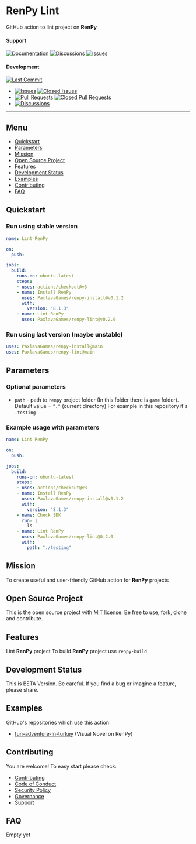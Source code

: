 # RenPy Lint

GitHub action to lint project on **RenPy** 

#### Support
[![Documentation](https://img.shields.io/badge/docs-0094FF.svg)][documentation_path]
[![Discussions](https://img.shields.io/badge/discussions-ff0068.svg)](https://github.com/PaxlavaGames/renpy-lint/discussions/)
[![Issues](https://img.shields.io/badge/issues-11AE13.svg)](https://github.com/PaxlavaGames/renpy-lint/issues/)

#### Development
[![Last Commit](https://img.shields.io/github/last-commit/PaxlavaGames/renpy-lint/main
)](https://github.com/PaxlavaGames/renpy-lint)
- [![Issues](https://img.shields.io/github/issues/PaxlavaGames/renpy-lint
)](https://github.com/PaxlavaGames/renpy-lint/issues/)
[![Closed Issues](https://img.shields.io/github/issues-closed/PaxlavaGames/renpy-lint
)](https://github.com/PaxlavaGames/renpy-lint/issues/)
- [![Pull Requests](https://img.shields.io/github/issues-pr/PaxlavaGames/renpy-lint
)](https://github.com/PaxlavaGames/renpy-lint/pulls)
[![Closed Pull Requests](https://img.shields.io/github/issues-pr-closed-raw/PaxlavaGames/renpy-lint
)](https://github.com/PaxlavaGames/renpy-lint/pulls)
- [![Discussions](https://img.shields.io/github/discussions/PaxlavaGames/renpy-lint
)](https://github.com/PaxlavaGames/renpy-lint/discussions/)

[//]: # (#### Repository Stats)

[//]: # ([![Stars]&#40;https://img.shields.io/github/stars/PaxlavaGames/renpy-lint)

[//]: # (&#41;]&#40;https://github.com/PaxlavaGames/renpy-lint&#41;)

[//]: # ([![Contributors]&#40;https://img.shields.io/github/contributors/PaxlavaGames/renpy-lint)

[//]: # (&#41;]&#40;https://github.com/PaxlavaGames/renpy-lintgraphs/contributors&#41;)

[//]: # ([![Forks]&#40;https://img.shields.io/github/forks/PaxlavaGames/renpy-lint)

[//]: # (&#41;]&#40;https://github.com/PaxlavaGames/renpy-lint&#41;)

<hr>

## Menu

- [Quickstart](#quickstart)
- [Parameters](#parameters)
- [Mission](#mission)
- [Open Source Project](#open-source-project)
- [Features](#features)
- [Development Status](#development-status)
- [Examples](#examples)
- [Contributing](#contributing)
- [FAQ](#faq)

## Quickstart

### Run using stable version

```yaml
name: Lint RenPy

on:
  push:

jobs:
  build:
    runs-on: ubuntu-latest
    steps:
    - uses: actions/checkout@v3
    - name: Install RenPy
      uses: PaxlavaGames/renpy-install@v0.1.2
      with:
        version: "8.1.3"
    - name: Lint RenPy
      uses: PaxlavaGames/renpy-lint@v0.2.0
```

### Run using last version (maybe unstable)

```yaml
uses: PaxlavaGames/renpy-install@main
uses: PaxlavaGames/renpy-lint@main
```

## Parameters

### Optional parameters

- `path` - path to `renpy` project folder (In this folder there is `game` folder). Default value = `"."` (current directory)  For example in this repository it's `.testing`

### Example usage with parameters

```yaml
name: Lint RenPy

on:
  push:

jobs:
  build:
    runs-on: ubuntu-latest
    steps:
    - uses: actions/checkout@v3
    - name: Install RenPy
      uses: PaxlavaGames/renpy-install@v0.1.2
      with:
        version: "8.1.3"
    - name: Check SDK
      run: |
        ls
    - name: Lint RenPy
      uses: PaxlavaGames/renpy-lint@0.2.0
      with:
        path: "./testing"
```

## Mission

To create useful and user-friendly GitHub action for **RenPy** projects

## Open Source Project

This is the open source project with [MIT license](LICENSE). 
Be free to use, fork, clone and contribute.

## Features

Lint **RenPy** project
To build **RenPy** project use `renpy-build`

## Development Status

This is BETA Version. Be careful. If you find a bug or imagine a feature, please share.

## Examples

GitHub's repositories which use this action
- [fun-adventure-in-turkey](https://github.com/PaxlavaGames/fun-adventure-in-turkey) (Visual Novel on RenPy)

## Contributing

You are welcome! To easy start please check:
- [Contributing](CONTRIBUTING.md)
- [Code of Conduct](https://github.com/PaxlavaGames/fun-adventure-in-turkey?tab=coc-ov-file)
- [Security Policy](https://github.com/PaxlavaGames/fun-adventure-in-turkey?tab=security-ov-file)
- [Governance](GOVERNANCE.md)
- [Support](SUPPORT.md)

## FAQ

Empty yet

[documentation_path]: https://github.com/PaxlavaGames/renpy-lint